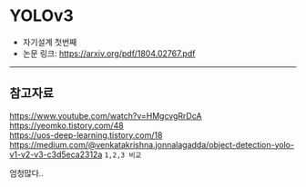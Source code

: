 # YOLOv3
- 자기설계 첫번째
- 논문 링크: https://arxiv.org/pdf/1804.02767.pdf
---
## 참고자료
https://www.youtube.com/watch?v=HMgcvgRrDcA  
https://yeomko.tistory.com/48  
https://uos-deep-learning.tistory.com/18  
https://medium.com/@venkatakrishna.jonnalagadda/object-detection-yolo-v1-v2-v3-c3d5eca2312a `1,2,3 비교`  


엄청많다..
